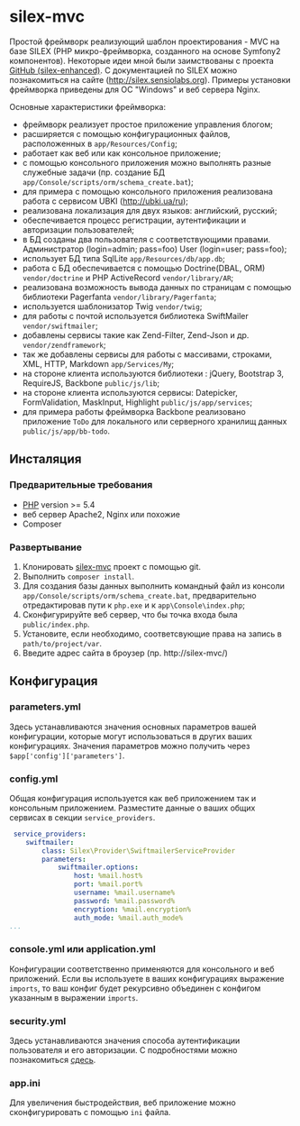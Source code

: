 # silex-mvc

Простой фреймворк реализующий шаблон проектирования - MVC на базе SILEX (PHP микро-фреймворка,
созданного на основе Symfony2 компонентов). Некоторые идеи мной были заимствованы с проекта
[GitHub (silex-enhanced)](https://github.com/FluencyLabs/silex-enhanced-skeleton). 
С документацией по SILEX можно познакомиться на сайте (http://silex.sensiolabs.org). 
Примеры установки фреймворка приведены для ОС "Windows"
и веб сервера Nginx. 

Основные характеристики фреймворка:

- фреймворк реализует простое приложение управления блогом;
- расширяется с помощью конфигурационных файлов, расположенных в `app/Resources/Сonfig`;
- работает как веб или как консольное приложение;
- с помощью консольного приложения можно выполнять разные служебные задачи (пр. создание БД `app/Console/scripts/orm/schema_create.bat`);
- для примера с помощью консольного приложения реализована работа с сервисом UBKI (http://ubki.ua/ru);
- реализована локализация для двух языков: английский, русский;
- обеспечивается процесс регистрации, аутентификации и авторизации пользователей;
- в БД созданы два пользователя с соответствующими правами. Администратор (login=admin; pass=foo) User (login=user; pass=foo);
- использует БД типа SqlLite `app/Resources/db/app.db`;
- работа с БД обеспечивается с помощью Doctrine(DBAL, ORM) `vendor/doctrine` и PHP ActiveRecord `vendor/library/AR`;
- реализована возможность вывода данных по страницам с помощью библиотеки Pagerfanta `vendor/library/Pagerfanta`;
- используется шаблонизатор Twig `vendor/twig`;
- для работы с почтой используется библиотека SwiftMailer `vendor/swiftmailer`;
- добавлены сервисы такие как Zend-Filter, Zend-Json и др. `vendor/zendframework`;
- так же добавлены сервисы для работы с массивами, строками, XML, HTTP, Markdown `app/Services/My`;
- на стороне клиента используются библиотеки : jQuery, Bootstrap 3, RequireJS, Backbone `public/js/lib`;
- на стороне клиента используются сервисы: Datepicker, FormValidation, MaskInput, Highlight `public/js/app/services`;
- для примера работы фреймворка Backbone реализовано приложение `ToDo` для локального или серверного хранилищ данных `public/js/app/bb-todo`.


## Инсталяция

### Предварительные требования

- [PHP](http://php.net) version >= 5.4
- веб сервер Apache2, Nginx или похожие
- Composer

### Развертывание

1. Клонировать [silex-mvc](https://github.com/alvk4r/silex-enhanced) проект с помощью git.
2. Выполнить `composer install`.
3. Для создания базы данных выполнить командный файл из консоли `app/Console/scripts/orm/schema_create.bat`, 
предварительно отредактировав пути к `php.exe` и к `app\Console\index.php`;
4. Сконфигурируйте веб сервер, что бы точка входа была `public/index.php`.
5. Установите, если необходимо, соответсвующие права на запись в `path/to/project/var`.
6. Введите адрес сайта в броузер (пр. http://silex-mvc/)

## Конфигурация

### parameters.yml
Здесь устанавливаются значения основных параметров вашей конфигурации, 
которые могут использоваться в других ваших конфигурациях. 
Значения параметров можно получить через `$app['config']['parameters']`.

### config.yml
Общая конфигурация используется как веб приложением так и консольным приложением.
Разместите данные о ваших общих сервисах в секции `service_providers`.

```yaml
 service_providers:
    swiftmailer:
        class: Silex\Provider\SwiftmailerServiceProvider
        parameters:
            swiftmailer.options:
                host: %mail.host%
                port: %mail.port%
                username: %mail.username%
                password: %mail.password%
                encryption: %mail.encryption%
                auth_mode: %mail.auth_mode%
...
```

### console.yml или application.yml
Конфигурации соответственно применяются для консольного и веб приложений.
Если вы используете в ваших конфигурациях выражение `imports`, 
то ваш конфиг будет рекурсивно объединен с конфигом указанным в выражении `imports`.

### security.yml
Здесь устанавливаются значения способа аутентификации пользователя и его авторизации.
С подробностями можно познакомиться [сдесь](http://silex.sensiolabs.org/doc/providers/security.html).

### app.ini
Для увеличения быстродействия, веб приложениe можно сконфигурировать
с помощью `ini` файла.